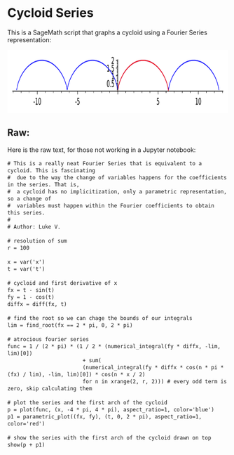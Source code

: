 # Cycloid Series

This is a SageMath script that graphs a cycloid using a Fourier Series representation:

<a href="Cycloid.svg"><img src="Cycloid.svg" width="100%" height="144"></a>

## Raw:

Here is the raw text, for those not working in a Jupyter notebook:

```sage
# This is a really neat Fourier Series that is equivalent to a cycloid. This is fascinating 
#  due to the way the change of variables happens for the coefficients in the series. That is, 
#  a cycloid has no implicitization, only a parametric representation, so a change of 
#  variables must happen within the Fourier coefficients to obtain this series.
#
# Author: Luke V.

# resolution of sum
r = 100

x = var('x')
t = var('t')

# cycloid and first derivative of x
fx = t - sin(t)
fy = 1 - cos(t)
diffx = diff(fx, t)

# find the root so we can chage the bounds of our integrals
lim = find_root(fx == 2 * pi, 0, 2 * pi)

# atrocious fourier series
func = 1 / (2 * pi) * (1 / 2 * (numerical_integral(fy * diffx, -lim, lim)[0])
                        + sum(
                        (numerical_integral(fy * diffx * cos(n * pi * (fx) / lim), -lim, lim)[0]) * cos(n * x / 2)
                        for n in xrange(2, r, 2))) # every odd term is zero, skip calculating them

# plot the series and the first arch of the cycloid
p = plot(func, (x, -4 * pi, 4 * pi), aspect_ratio=1, color='blue')
p1 = parametric_plot((fx, fy), (t, 0, 2 * pi), aspect_ratio=1, color='red')

# show the series with the first arch of the cycloid drawn on top
show(p + p1)
```
